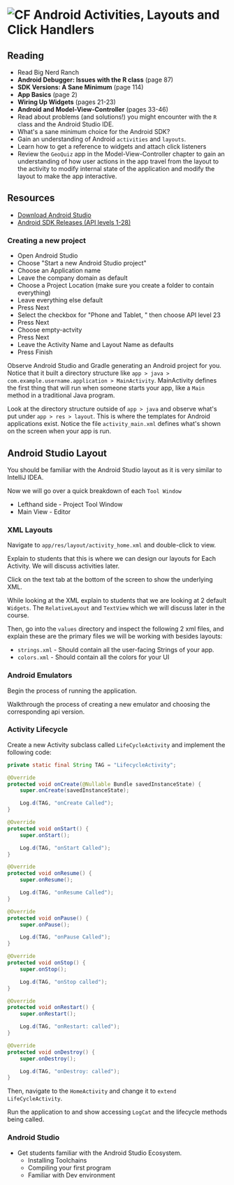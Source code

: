 # ![CF](http://i.imgur.com/7v5ASc8.png) Android Activities, Layouts and Click Handlers

## Reading
* Read Big Nerd Ranch
* **Android Debugger: Issues with the R class** (page 87)
* **SDK Versions: A Sane Minimum** (page 114)
* **App Basics** (page 2)
* **Wiring Up Widgets** (pages 21-23)
* **Android and Model-View-Controller** (pages 33-46)
* Read about problems (and solutions!) you might encounter with the `R` class and
  the Android Studio IDE.
* What's a sane minimum choice for the Android SDK?
* Gain an understanding of Android `activities` and `layouts`.
* Learn how to get a reference to widgets and attach click listeners
* Review the `GeoQuiz` app in the Model-View-Controller chapter to gain an
  understanding of how user actions in the app travel from the layout to the activity
  to modify internal state of the application and modify the layout to make the app
  interactive.

## Resources
* [Download Android Studio](https://developer.android.com/studio/)
* [Android SDK Releases (API levels 1-28)](https://source.android.com/setup/start/build-numbers)

### Creating a new project  
* Open Android Studio
* Choose "Start a new Android Studio project"
* Choose an Application name
* Leave the company domain as default
* Choose a Project Location (make sure you create a folder to contain everything)
* Leave everything else default
* Press Next
* Select the checkbox for "Phone and Tablet, " then choose API level 23
* Press Next
* Choose empty-actvity
* Press Next
* Leave the Activity Name and Layout Name as defaults
* Press Finish

Observe Android Studio and Gradle generating an Android project for you.
Notice that it built a directory structure like
`app > java > com.example.username.application > MainActivity`.
MainActivity defines the first thing that will run when someone starts your
app, like a `Main` method in a traditional Java program.

Look at the directory structure outside of `app > java` and observe what's
put under `app > res > layout`. This is where the templates for Android
applications exist. Notice the file `activity_main.xml` defines what's
shown on the screen when your app is run.

## Android Studio Layout
You should be familiar with the Android Studio layout as it is very similar
to IntelliJ IDEA.

Now we will go over a quick breakdown of each `Tool Window`  
* Lefthand side - Project Tool Window  
* Main View - Editor  

### XML Layouts  
Navigate to `app/res/layout/activity_home.xml` and double-click to view.  

Explain to students that this is where we can design our layouts for Each Activity. We will discuss activities later.  

Click on the text tab at the bottom of the screen to show the underlying XML.  

While looking at the XML explain to students that we are looking at 2 default `Widgets`. The `RelativeLayout` and `TextView` which we will discuss later in the course.  

Then, go into the `values` directory and inspect the following 2 xml files, and explain these are the primary files we will be working with besides layouts:  
* `strings.xml` - Should contain all the user-facing Strings of your app.  
* `colors.xml` - Should contain all the colors for your UI  

### Android Emulators  
Begin the process of running the application.  

Walkthrough the process of creating a new emulator and choosing the corresponding api version.  

### Activity Lifecycle  
Create a new Activity subclass called `LifeCycleActivity` and implement the following code:  
```java
private static final String TAG = "LifecycleActivity";

@Override
protected void onCreate(@Nullable Bundle savedInstanceState) {
    super.onCreate(savedInstanceState);

    Log.d(TAG, "onCreate Called");
}

@Override
protected void onStart() {
    super.onStart();

    Log.d(TAG, "onStart Called");
}

@Override
protected void onResume() {
    super.onResume();

    Log.d(TAG, "onResume Called");
}

@Override
protected void onPause() {
    super.onPause();

    Log.d(TAG, "onPause Called");
}

@Override
protected void onStop() {
    super.onStop();

    Log.d(TAG, "onStop called");
}

@Override
protected void onRestart() {
    super.onRestart();

    Log.d(TAG, "onRestart: called");
}

@Override
protected void onDestroy() {
    super.onDestroy();

    Log.d(TAG, "onDestroy: called");
}
```  

Then, navigate to the `HomeActivity` and change it to `extend LifeCycleActivity`.  

Run the application to and show accessing `LogCat` and the lifecycle methods being called.  


### Android Studio  
* Get students familiar with the Android Studio Ecosystem.  
  * Installing Toolchains  
  * Compiling your first program  
  * Familiar with Dev environment  
  
